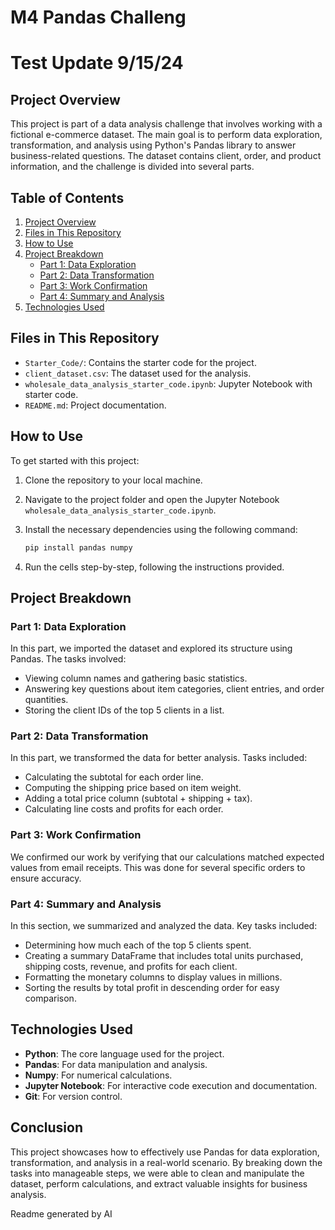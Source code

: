 # M4 Pandas Challeng
# Test Update 9/15/24
## Project Overview

This project is part of a data analysis challenge that involves working with a fictional e-commerce dataset. The main goal is to perform data exploration, transformation, and analysis using Python's Pandas library to answer business-related questions. The dataset contains client, order, and product information, and the challenge is divided into several parts.

## Table of Contents
1. [Project Overview](#project-overview)
2. [Files in This Repository](#files-in-this-repository)
3. [How to Use](#how-to-use)
4. [Project Breakdown](#project-breakdown)
    - [Part 1: Data Exploration](#part-1-data-exploration)
    - [Part 2: Data Transformation](#part-2-data-transformation)
    - [Part 3: Work Confirmation](#part-3-work-confirmation)
    - [Part 4: Summary and Analysis](#part-4-summary-and-analysis)
5. [Technologies Used](#technologies-used)

## Files in This Repository

- `Starter_Code/`: Contains the starter code for the project.
- `client_dataset.csv`: The dataset used for the analysis.
- `wholesale_data_analysis_starter_code.ipynb`: Jupyter Notebook with starter code.
- `README.md`: Project documentation.

## How to Use

To get started with this project:
1. Clone the repository to your local machine.
2. Navigate to the project folder and open the Jupyter Notebook `wholesale_data_analysis_starter_code.ipynb`.
3. Install the necessary dependencies using the following command:

    ```bash
    pip install pandas numpy
    ```

4. Run the cells step-by-step, following the instructions provided.

## Project Breakdown

### Part 1: Data Exploration

In this part, we imported the dataset and explored its structure using Pandas. The tasks involved:
- Viewing column names and gathering basic statistics.
- Answering key questions about item categories, client entries, and order quantities.
- Storing the client IDs of the top 5 clients in a list.

### Part 2: Data Transformation

In this part, we transformed the data for better analysis. Tasks included:
- Calculating the subtotal for each order line.
- Computing the shipping price based on item weight.
- Adding a total price column (subtotal + shipping + tax).
- Calculating line costs and profits for each order.

### Part 3: Work Confirmation

We confirmed our work by verifying that our calculations matched expected values from email receipts. This was done for several specific orders to ensure accuracy.

### Part 4: Summary and Analysis

In this section, we summarized and analyzed the data. Key tasks included:
- Determining how much each of the top 5 clients spent.
- Creating a summary DataFrame that includes total units purchased, shipping costs, revenue, and profits for each client.
- Formatting the monetary columns to display values in millions.
- Sorting the results by total profit in descending order for easy comparison.

## Technologies Used

- **Python**: The core language used for the project.
- **Pandas**: For data manipulation and analysis.
- **Numpy**: For numerical calculations.
- **Jupyter Notebook**: For interactive code execution and documentation.
- **Git**: For version control.

## Conclusion

This project showcases how to effectively use Pandas for data exploration, transformation, and analysis in a real-world scenario. By breaking down the tasks into manageable steps, we were able to clean and manipulate the dataset, perform calculations, and extract valuable insights for business analysis.

Readme generated by AI
